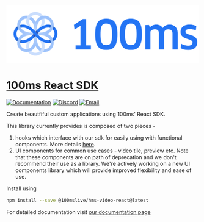 <p align="center" >
  <a href="https://100ms.live/">
  <img src="https://github.com/100mslive/100ms-ios-sdk/blob/main/100ms-logo.png" title="100ms logo" float=left>
</p>

# 100ms React SDK
[![Documentation](https://img.shields.io/badge/Read-Documentation-blue)](https://docs.100ms.live/javascript/v2/features/integration)
[![Discord](https://img.shields.io/badge/Community-Join%20on%20Discord-blue)](https://discord.gg/F8cNgbjSaQ)
[![Email](https://img.shields.io/badge/Contact-Know%20More-blue)](mailto:founders@100ms.live)

Create beautfiful custom applications using 100ms' React SDK.
  
This library currently provides is composed of two pieces - 
  
1. hooks which interface with our sdk for easily using with functional components. More details [here](https://docs.100ms.live/javascript/v2/features/integration#installing-our-libraries).
2. UI components for common use cases - video tile, preview etc. Note that these components are on path of deprecation and we don't recommend their use as a library. We're actively working on a new UI components library which will provide improved flexibility and ease of use.

Install using

```bash
npm install --save @100mslive/hms-video-react@latest
```

For detailed documentation visit [our documentation page](https://docs.100ms.live/javascript/v2/features/integration#installing-our-libraries)
